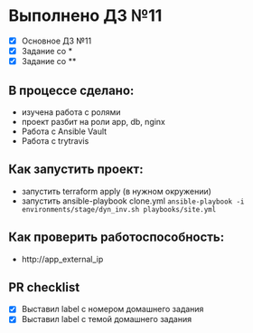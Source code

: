# Выполнено ДЗ №11

 - [x] Основное ДЗ №11
 - [x] Задание со *
 - [x] Задание со **

## В процессе сделано:
 - изучена работа с ролями
 - проект разбит на роли app, db, nginx
 - Работа с Ansible Vault
 - Работа с trytravis

## Как запустить проект:
 - запустить terraform apply (в нужном окружении)
 - запустить ansible-playbook clone.yml
 `ansible-playbook -i environments/stage/dyn_inv.sh playbooks/site.yml`

## Как проверить работоспособность:
 - http://app_external_ip

## PR checklist
 - [x] Выставил label с номером домашнего задания
 - [x] Выставил label с темой домашнего задания
